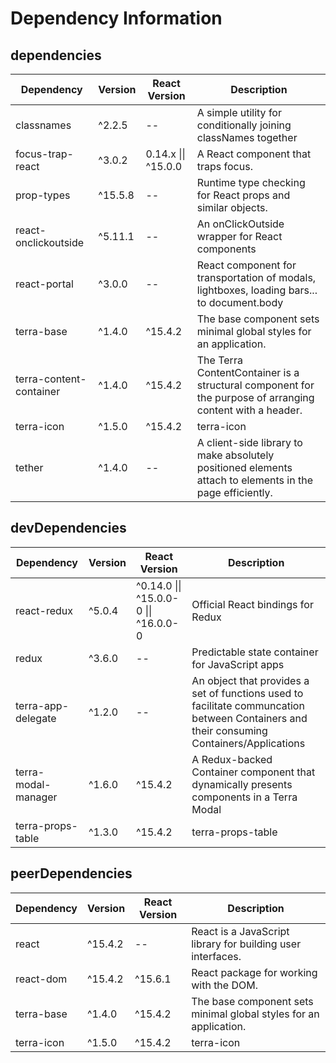 # Dependency Information

## dependencies
| Dependency | Version | React Version | Description |
|-|-|-|-|
| classnames | ^2.2.5 | -- | A simple utility for conditionally joining classNames together |
| focus-trap-react | ^3.0.2 | 0.14.x \|\| ^15.0.0 | A React component that traps focus. |
| prop-types | ^15.5.8 | -- | Runtime type checking for React props and similar objects. |
| react-onclickoutside | ^5.11.1 | -- | An onClickOutside wrapper for React components |
| react-portal | ^3.0.0 | -- | React component for transportation of modals, lightboxes, loading bars... to document.body |
| terra-base | ^1.4.0 | ^15.4.2 | The base component sets minimal global styles for an application. |
| terra-content-container | ^1.4.0 | ^15.4.2 | The Terra ContentContainer is a structural component for the purpose of arranging content with a header. |
| terra-icon | ^1.5.0 | ^15.4.2 | terra-icon |
| tether | ^1.4.0 | -- | A client-side library to make absolutely positioned elements attach to elements in the page efficiently. |

## devDependencies
| Dependency | Version | React Version | Description |
|-|-|-|-|
| react-redux | ^5.0.4 | ^0.14.0 \|\| ^15.0.0-0 \|\| ^16.0.0-0 | Official React bindings for Redux |
| redux | ^3.6.0 | -- | Predictable state container for JavaScript apps |
| terra-app-delegate | ^1.2.0 | -- | An object that provides a set of functions used to facilitate communcation between Containers and their consuming Containers/Applications |
| terra-modal-manager | ^1.6.0 | ^15.4.2 | A Redux-backed Container component that dynamically presents components in a Terra Modal |
| terra-props-table | ^1.3.0 | ^15.4.2 | terra-props-table |

## peerDependencies
| Dependency | Version | React Version | Description |
|-|-|-|-|
| react | ^15.4.2 | -- | React is a JavaScript library for building user interfaces. |
| react-dom | ^15.4.2 | ^15.6.1 | React package for working with the DOM. |
| terra-base | ^1.4.0 | ^15.4.2 | The base component sets minimal global styles for an application. |
| terra-icon | ^1.5.0 | ^15.4.2 | terra-icon |
